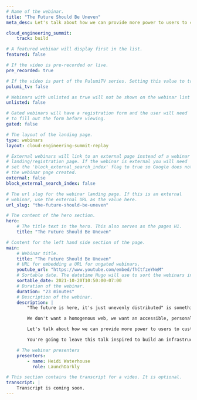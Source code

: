 ```yaml
---
# Name of the webinar.
title: "The Future Should Be Uneven"
meta_desc: Let's talk about how we can provide more power to users to customize, configure, streamline, and understand what they are getting from us.

cloud_engineering_summit:
    track: build

# A featured webinar will display first in the list.
featured: false

# If the video is pre-recorded or live.
pre_recorded: true

# If the video is part of the PulumiTV series. Setting this value to true will list the video in the "PulumiTV" section.
pulumi_tv: false

# Webinars with unlisted as true will not be shown on the webinar list
unlisted: false

# Gated webinars will have a registration form and the user will need
# to fill out the form before viewing.
gated: false

# The layout of the landing page.
type: webinars
layout: cloud-engineering-summit-replay

# External webinars will link to an external page instead of a webinar
# landing/registration page. If the webinar is external you will need
# set the 'block_external_search_index' flag to true so Google does not index
# the webinar page created.
external: false
block_external_search_index: false

# The url slug for the webinar landing page. If this is an external
# webinar, use the external URL as the value here.
url_slug: "the-future-should-be-uneven"

# The content of the hero section.
hero:
    # The title text in the hero. This also serves as the pages H1.
    title: "The Future Should Be Uneven"

# Content for the left hand side section of the page.
main:
    # Webinar title.
    title: "The Future Should Be Uneven"
    # URL for embedding a URL for ungated webinars.
    youtube_url: "https://www.youtube.com/embed/fhCtfzeYNeM"
    # Sortable date. The datetime Hugo will use to sort the webinars in date order.
    sortable_date: 2021-10-20T10:50:00-07:00
    # Duration of the webinar.
    duration: "23 minutes"
    # Description of the webinar.
    description: |
        "The future is here, it's just unevenly distributed" is something we say about why people on instant connection devices walk past people sleeping on sidewalks.

        We don't want a homogenous web, we want an accessible, personalized web. What I want and need is different than everyone else. And although the Dominos ruling mandates that everyone make their sites accessible, it's a non-trivial problem because different kinds of accessibility solutions can conflict with others.

        Let's talk about how we can provide more power to users to customize, configure, streamline, and understand what they are getting from us. Let's explore some accessibility settings that turn out to be just good universal design.

        You're going to leave this talk inspired to build an infrastructure that can support the glorious diversity of the future, instead of assuming that everyone is the same.

    # The webinar presenters
    presenters:
        - name: Heidi Waterhouse
          role: LaunchDarkly

# This section contains the transcript for a video. It is optional.
transcript: |
    Transcript is coming soon.
---
```

